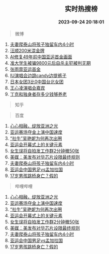 <div align="center"><h2>实时热搜榜</h2><h4>2023-09-24 20:18:01</h4></div>

> 微博  

1. [夫妻爬泰山将孩子独留车内4小时](https://s.weibo.com/weibo?q=%23%E5%A4%AB%E5%A6%BB%E7%88%AC%E6%B3%B0%E5%B1%B1%E5%B0%86%E5%AD%A9%E5%AD%90%E7%8B%AC%E7%95%99%E8%BD%A6%E5%86%854%E5%B0%8F%E6%97%B6%23&t=31&band_rank=1&Refer=top)<br />
2. [汪顺200米混金牌](https://s.weibo.com/weibo?q=%23%E6%B1%AA%E9%A1%BA200%E7%B1%B3%E6%B7%B7%E9%87%91%E7%89%8C%23&t=31&band_rank=2&Refer=top)<br />
3. [AI修复49年前中国亚运首金画面](https://s.weibo.com/weibo?q=%23AI%E4%BF%AE%E5%A4%8D49%E5%B9%B4%E5%89%8D%E4%B8%AD%E5%9B%BD%E4%BA%9A%E8%BF%90%E9%A6%96%E9%87%91%E7%94%BB%E9%9D%A2%23&t=31&band_rank=3&Refer=top)<br />
4. [准大学生被骗9800元后自杀主犯被判无期](https://s.weibo.com/weibo?q=%23%E5%87%86%E5%A4%A7%E5%AD%A6%E7%94%9F%E8%A2%AB%E9%AA%979800%E5%85%83%E5%90%8E%E8%87%AA%E6%9D%80%E4%B8%BB%E7%8A%AF%E8%A2%AB%E5%88%A4%E6%97%A0%E6%9C%9F%23&t=31&band_rank=4&Refer=top)<br />
5. [张雨霏亚运首金](https://s.weibo.com/weibo?q=%23%E5%BC%A0%E9%9B%A8%E9%9C%8F%E4%BA%9A%E8%BF%90%E9%A6%96%E9%87%91%23&t=31&band_rank=5&Refer=top)<br />
6. [IU演唱会边跳candy边提裤子](https://s.weibo.com/weibo?q=%23IU%E6%BC%94%E5%94%B1%E4%BC%9A%E8%BE%B9%E8%B7%B3candy%E8%BE%B9%E6%8F%90%E8%A3%A4%E5%AD%90%23&t=31&band_rank=6&Refer=top)<br />
7. [日本女团3比0中国台北女团](https://s.weibo.com/weibo?q=%23%E6%97%A5%E6%9C%AC%E5%A5%B3%E5%9B%A23%E6%AF%940%E4%B8%AD%E5%9B%BD%E5%8F%B0%E5%8C%97%E5%A5%B3%E5%9B%A2%23&t=31&band_rank=7&Refer=top)<br />
8. [王心凌演唱会嘉宾](https://s.weibo.com/weibo?q=%23%E7%8E%8B%E5%BF%83%E5%87%8C%E6%BC%94%E5%94%B1%E4%BC%9A%E5%98%89%E5%AE%BE%23&t=31&band_rank=8&Refer=top)<br />
9. [丁克和独身者存多少钱够养老](https://s.weibo.com/weibo?q=%23%E4%B8%81%E5%85%8B%E5%92%8C%E7%8B%AC%E8%BA%AB%E8%80%85%E5%AD%98%E5%A4%9A%E5%B0%91%E9%92%B1%E5%A4%9F%E5%85%BB%E8%80%81%23&t=31&band_rank=9&Refer=top)<br />

> 知乎  


> 百度  

1. [心心相融，绽放亚洲之光](https://www.baidu.com/s?wd=%E5%BF%83%E5%BF%83%E7%9B%B8%E8%9E%8D%EF%BC%8C%E7%BB%BD%E6%94%BE%E4%BA%9A%E6%B4%B2%E4%B9%8B%E5%85%89&sa=fyb_news&rsv_dl=fyb_news)<br />
2. [亚运赛场夺金上演中国速度](https://www.baidu.com/s?wd=%E4%BA%9A%E8%BF%90%E8%B5%9B%E5%9C%BA%E5%A4%BA%E9%87%91%E4%B8%8A%E6%BC%94%E4%B8%AD%E5%9B%BD%E9%80%9F%E5%BA%A6&sa=fyb_news&rsv_dl=fyb_news)<br />
3. [“社牛”吴艳妮为何再次出圈](https://www.baidu.com/s?wd=%E2%80%9C%E7%A4%BE%E7%89%9B%E2%80%9D%E5%90%B4%E8%89%B3%E5%A6%AE%E4%B8%BA%E4%BD%95%E5%86%8D%E6%AC%A1%E5%87%BA%E5%9C%88&sa=fyb_news&rsv_dl=fyb_news)<br />
4. [亚运会开幕式上的关键元素](https://www.baidu.com/s?wd=%E4%BA%9A%E8%BF%90%E4%BC%9A%E5%BC%80%E5%B9%95%E5%BC%8F%E4%B8%8A%E7%9A%84%E5%85%B3%E9%94%AE%E5%85%83%E7%B4%A0&sa=fyb_news&rsv_dl=fyb_news)<br />
5. [女生误将自拍发工作群2分钟撤50张](https://www.baidu.com/s?wd=%E5%A5%B3%E7%94%9F%E8%AF%AF%E5%B0%86%E8%87%AA%E6%8B%8D%E5%8F%91%E5%B7%A5%E4%BD%9C%E7%BE%A42%E5%88%86%E9%92%9F%E6%92%A450%E5%BC%A0&sa=fyb_news&rsv_dl=fyb_news)<br />
6. [美媒：美发布对华芯片设限最终规则](https://www.baidu.com/s?wd=%E7%BE%8E%E5%AA%92%EF%BC%9A%E7%BE%8E%E5%8F%91%E5%B8%83%E5%AF%B9%E5%8D%8E%E8%8A%AF%E7%89%87%E8%AE%BE%E9%99%90%E6%9C%80%E7%BB%88%E8%A7%84%E5%88%99&sa=fyb_news&rsv_dl=fyb_news)<br />
7. [夫妻爬泰山将孩子独留车内4小时](https://www.baidu.com/s?wd=%E5%A4%AB%E5%A6%BB%E7%88%AC%E6%B3%B0%E5%B1%B1%E5%B0%86%E5%AD%A9%E5%AD%90%E7%8B%AC%E7%95%99%E8%BD%A6%E5%86%854%E5%B0%8F%E6%97%B6&sa=fyb_news&rsv_dl=fyb_news)<br />
8. [亚运会中国男足vs孟加拉国](https://www.baidu.com/s?wd=%E4%BA%9A%E8%BF%90%E4%BC%9A%E4%B8%AD%E5%9B%BD%E7%94%B7%E8%B6%B3vs%E5%AD%9F%E5%8A%A0%E6%8B%89%E5%9B%BD&sa=fyb_news&rsv_dl=fyb_news)<br />
9. [17岁男孩跳桥身亡？假的](https://www.baidu.com/s?wd=17%E5%B2%81%E7%94%B7%E5%AD%A9%E8%B7%B3%E6%A1%A5%E8%BA%AB%E4%BA%A1%EF%BC%9F%E5%81%87%E7%9A%84&sa=fyb_news&rsv_dl=fyb_news)<br />

> 哔哩哔哩  

1. [心心相融，绽放亚洲之光](https://www.baidu.com/s?wd=%E5%BF%83%E5%BF%83%E7%9B%B8%E8%9E%8D%EF%BC%8C%E7%BB%BD%E6%94%BE%E4%BA%9A%E6%B4%B2%E4%B9%8B%E5%85%89&sa=fyb_news&rsv_dl=fyb_news)<br />
2. [亚运赛场夺金上演中国速度](https://www.baidu.com/s?wd=%E4%BA%9A%E8%BF%90%E8%B5%9B%E5%9C%BA%E5%A4%BA%E9%87%91%E4%B8%8A%E6%BC%94%E4%B8%AD%E5%9B%BD%E9%80%9F%E5%BA%A6&sa=fyb_news&rsv_dl=fyb_news)<br />
3. [“社牛”吴艳妮为何再次出圈](https://www.baidu.com/s?wd=%E2%80%9C%E7%A4%BE%E7%89%9B%E2%80%9D%E5%90%B4%E8%89%B3%E5%A6%AE%E4%B8%BA%E4%BD%95%E5%86%8D%E6%AC%A1%E5%87%BA%E5%9C%88&sa=fyb_news&rsv_dl=fyb_news)<br />
4. [亚运会开幕式上的关键元素](https://www.baidu.com/s?wd=%E4%BA%9A%E8%BF%90%E4%BC%9A%E5%BC%80%E5%B9%95%E5%BC%8F%E4%B8%8A%E7%9A%84%E5%85%B3%E9%94%AE%E5%85%83%E7%B4%A0&sa=fyb_news&rsv_dl=fyb_news)<br />
5. [女生误将自拍发工作群2分钟撤50张](https://www.baidu.com/s?wd=%E5%A5%B3%E7%94%9F%E8%AF%AF%E5%B0%86%E8%87%AA%E6%8B%8D%E5%8F%91%E5%B7%A5%E4%BD%9C%E7%BE%A42%E5%88%86%E9%92%9F%E6%92%A450%E5%BC%A0&sa=fyb_news&rsv_dl=fyb_news)<br />
6. [美媒：美发布对华芯片设限最终规则](https://www.baidu.com/s?wd=%E7%BE%8E%E5%AA%92%EF%BC%9A%E7%BE%8E%E5%8F%91%E5%B8%83%E5%AF%B9%E5%8D%8E%E8%8A%AF%E7%89%87%E8%AE%BE%E9%99%90%E6%9C%80%E7%BB%88%E8%A7%84%E5%88%99&sa=fyb_news&rsv_dl=fyb_news)<br />
7. [夫妻爬泰山将孩子独留车内4小时](https://www.baidu.com/s?wd=%E5%A4%AB%E5%A6%BB%E7%88%AC%E6%B3%B0%E5%B1%B1%E5%B0%86%E5%AD%A9%E5%AD%90%E7%8B%AC%E7%95%99%E8%BD%A6%E5%86%854%E5%B0%8F%E6%97%B6&sa=fyb_news&rsv_dl=fyb_news)<br />
8. [亚运会中国男足vs孟加拉国](https://www.baidu.com/s?wd=%E4%BA%9A%E8%BF%90%E4%BC%9A%E4%B8%AD%E5%9B%BD%E7%94%B7%E8%B6%B3vs%E5%AD%9F%E5%8A%A0%E6%8B%89%E5%9B%BD&sa=fyb_news&rsv_dl=fyb_news)<br />
9. [17岁男孩跳桥身亡？假的](https://www.baidu.com/s?wd=17%E5%B2%81%E7%94%B7%E5%AD%A9%E8%B7%B3%E6%A1%A5%E8%BA%AB%E4%BA%A1%EF%BC%9F%E5%81%87%E7%9A%84&sa=fyb_news&rsv_dl=fyb_news)<br />
